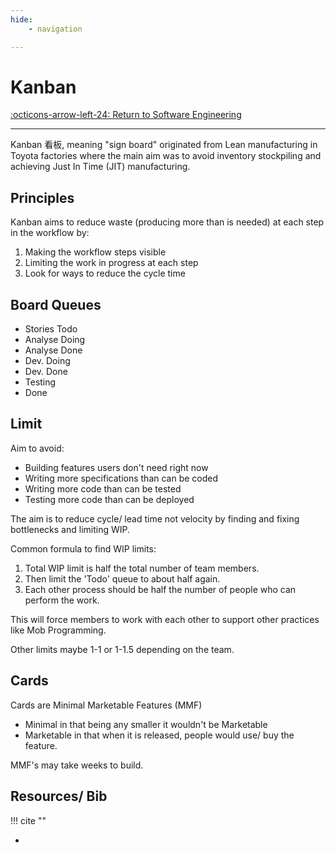 ```yaml
---
hide:
    - navigation

---
```


# Kanban

[:octicons-arrow-left-24: Return to Software Engineering](/Knowledge-Notebook/Software-Engineering/)

---

Kanban 看板, meaning "sign board" originated from Lean manufacturing in Toyota factories where the main aim was to avoid inventory stockpiling and achieving Just In Time (JIT) manufacturing. 

## Principles

Kanban aims to reduce waste (producing more than is needed) at each step in the workflow by:

1. Making the workflow steps visible
2. Limiting the work in progress at each step
3. Look for ways to reduce the cycle time

## Board Queues

- Stories Todo
- Analyse Doing
- Analyse Done
- Dev. Doing
- Dev. Done
- Testing
- Done

## Limit

Aim to avoid:

- Building features users don't need right now
- Writing more specifications than can be coded
- Writing more code than can be tested
- Testing more code than can be deployed

The aim is to reduce cycle/ lead time not velocity by finding and fixing bottlenecks and limiting WIP. 

Common formula to find WIP limits:

1. Total WIP limit is half the total number of team members.
2. Then limit the 'Todo' queue to about half again.
3. Each other process should be half the number of people who can perform the work. 

This will force members to work with each other to support other practices like Mob Programming. 

Other limits maybe 1-1 or 1-1.5 depending on the team.



## Cards

Cards are Minimal Marketable Features (MMF)

- Minimal in that being any smaller it wouldn't be Marketable
- Marketable in that when it is released, people would use/ buy the feature.

MMF's may take weeks to build. 

## Resources/ Bib

!!! cite ""

- 